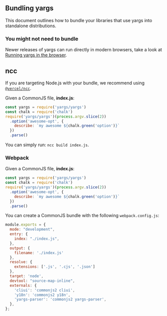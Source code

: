 ## Bundling yargs

This document outlines how to bundle your libraries that use yargs into
standalone distributions.

### You might not need to bundle

Newer releases of yargs can run directly in modern browsers, take a look at
[Running yargs in the browser](https://github.com/yargs/yargs/blob/master/docs/browser.md).

## ncc

If you are targeting Node.js with your bundle, we recommend using
[`@vercel/ncc`](https://www.npmjs.com/package/@vercel/ncc).

Given a CommonJS file, **index.js**:

```js
const yargs = require('yargs/yargs')
const chalk = require('chalk')
require('yargs/yargs')(process.argv.slice(2))
  .option('awesome-opt', {
    describe: `my awesome ${chalk.green('option')}`
  })
  .parse()
```

You can simply run: `ncc build index.js`.

### Webpack

Given a CommonJS file, **index.js**:

```js
const yargs = require('yargs/yargs')
const chalk = require('chalk')
require('yargs/yargs')(process.argv.slice(2))
  .option('awesome-opt', {
    describe: `my awesome ${chalk.green('option')}`
  })
  .parse()
```

You can create a CommonJS bundle with the following `webpack.config.js`:

```js
module.exports = {
  mode: "development",
  entry: {
    index: "./index.js",
  },
  output: {
    filename: './index.js'
  },
  resolve: {
    extensions: ['.js', '.cjs', '.json']
  },
  target: 'node',
  devtool: "source-map-inline",
  externals: {
    'cliui': 'commonjs2 cliui',
    'y18n': 'commonjs2 y18n',
    'yargs-parser': 'commonjs2 yargs-parser',
  },
};
```
